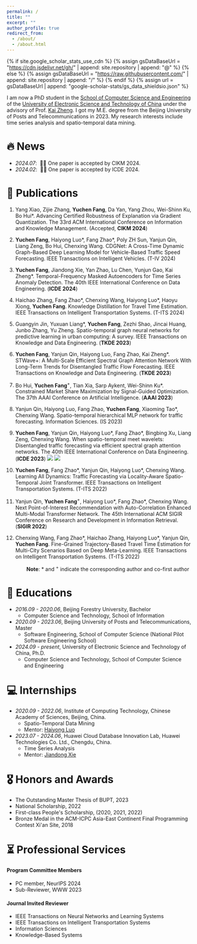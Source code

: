 ```yaml
---
permalink: /
title: ""
excerpt: ""
author_profile: true
redirect_from: 
  - /about/
  - /about.html
---
```


{% if site.google_scholar_stats_use_cdn %}
{% assign gsDataBaseUrl = "https://cdn.jsdelivr.net/gh/" | append: site.repository | append: "@" %}
{% else %}
{% assign gsDataBaseUrl = "https://raw.githubusercontent.com/" | append: site.repository | append: "/" %}
{% endif %}
{% assign url = gsDataBaseUrl | append: "google-scholar-stats/gs_data_shieldsio.json" %}

<span class='anchor' id='about-me'></span>


I am now a PhD student in the [School of Computer Science and Engineering](https://www.scse.uestc.edu.cn/) of the [University of Electronic Science and Technology of China](https://www.uestc.edu.cn/) under the advisory of Prof. [Kai Zheng](https://zheng-kai.com/). I got my M.E. degree from the Beijing University of Posts and Telecommunications in 2023. My research interests include time series analysis and spatio-temporal data mining.





<!-- # 🔥 News
- *2022.02*: &nbsp;🎉🎉 Lorem ipsum dolor sit amet, consectetur adipiscing elit. Vivamus ornare aliquet ipsum, ac tempus justo dapibus sit amet. 
- *2022.02*: &nbsp;🎉🎉 Lorem ipsum dolor sit amet, consectetur adipiscing elit. Vivamus ornare aliquet ipsum, ac tempus justo dapibus sit amet.  -->

# 🔥 News
- *2024.07*: &nbsp;🎉🎉 One paper is accepted by CIKM 2024. 
- *2024.02*: &nbsp;🎉🎉 One paper is accepted by ICDE 2024.

# 📝 Publications 
1. Yang Xiao, Zijie Zhang, **Yuchen Fang**, Da Yan, Yang Zhou, Wei-Shinn Ku, Bo Hui*. Advancing Certified Robustness of Explanation via Gradient Quantization. The 33rd ACM International Conference on
Information and Knowledge Management. (Accepted, **CIKM 2024**)
2. **Yuchen Fang**, Haiyong Luo*, Fang Zhao*, Poly ZH Sun, Yanjun Qin, Liang Zeng, Bo Hui, Chenxing Wang. CDGNet: A Cross-Time Dynamic Graph-Based Deep Learning Model for Vehicle-Based Traffic Speed Forecasting. IEEE Transactions on Intelligent Vehicles. (T-IV 2024)
3. **Yuchen Fang**, Jiandong Xie, Yan Zhao, Lu Chen, Yunjun Gao, Kai Zheng*. Temporal-Frequency Masked Autoencoders for Time Series Anomaly Detection. The 40th IEEE International Conference on Data Engineering. (**ICDE 2024**)
4. Haichao Zhang, Fang Zhao*, Chenxing Wang, Haiyong Luo*, Haoyu Xiong, **Yuchen Fang**. Knowledge Distillation for Travel Time Estimation. IEEE Transactions on Intelligent Transportation Systems. (T-ITS 2024) 
5. Guangyin Jin, Yuxuan Liang*, **Yuchen Fang**, Zezhi Shao, Jincai Huang, Junbo Zhang, Yu Zheng. Spatio-temporal graph neural networks for predictive learning in urban computing: A survey. IEEE Transactions on Knowledge and Data Engineering. (**TKDE 2023**)
6. **Yuchen Fang**, Yanjun Qin, Haiyong Luo, Fang Zhao, Kai Zheng*. STWave+: A Multi-Scale Efficient Spectral Graph Attention Network With Long-Term Trends for Disentangled Traffic Flow Forecasting. IEEE Transactions on Knowledge and Data Engineering. (**TKDE 2023**)
7. Bo Hui, **Yuchen Fang**<sup>+</sup>, Tian Xia, Sarp Aykent, Wei-Shinn Ku*. Constrained Market Share Maximization by Signal-Guided Optimization. The 37th AAAI Conference on Artificial Intelligence. (**AAAI 2023**)
8. Yanjun Qin, Haiyong Luo, Fang Zhao, **Yuchen Fang**, Xiaoming Tao*, Chenxing Wang. Spatio-temporal hierarchical MLP network for traffic forecasting. Information Sciences. (IS 2023)
9. **Yuchen Fang**, Yanjun Qin, Haiyong Luo*, Fang Zhao*, Bingbing Xu, Liang Zeng, Chenxing Wang. When spatio-temporal meet wavelets: Disentangled traffic forecasting via efficient spectral graph attention networks. The 40th IEEE International Conference on Data Engineering. (**ICDE 2023**) [![](https://img.shields.io/github/stars/LMissher/STWave?style=social)](https://github.com/LMissher/STWave) <a href='https://scholar.google.com/citations?user=-adyoyIAAAAJ&hl'><img src="https://img.shields.io/endpoint?logo=Google%20Scholar&url=https%3A%2F%2Fcdn.jsdelivr.net%2Fgh%2FRayeRen%2Frayeren.github.io@google-scholar-stats%2Fgs_data_shieldsio.json&labelColor=f6f6f6&color=9cf&style=flat&label=citations"></a>

11. **Yuchen Fang**, Fang Zhao*, Yanjun Qin, Haiyong Luo*, Chenxing Wang. Learning All Dynamics: Traffic Forecasting via Locality-Aware Spatio-Temporal Joint Transformer. IEEE Transactions on Intelligent Transportation Systems. (T-ITS 2022) 
12. Yanjun Qin, **Yuchen Fang**<sup>+</sup>, Haiyong Luo*, Fang Zhao*, Chenxing Wang. Next Point-of-Interest Recommendation with Auto-Correlation Enhanced Multi-Modal Transformer Network. The 45th International ACM SIGIR Conference on Research and Development in Information Retrieval. (**SIGIR 2022**)
13. Chenxing Wang, Fang Zhao*, Haichao Zhang, Haiyong Luo*, Yanjun Qin, **Yuchen Fang**. Fine-Grained Trajectory-Based Travel Time Estimation for Multi-City Scenarios Based on Deep Meta-Learning. IEEE Transactions on Intelligent Transportation Systems. (T-ITS 2022)

&emsp; &emsp; &emsp; **Note**: * and <sup>+</sup> indicate the corresponding author and co-first author

# 📖 Educations

- *2016.09 - 2020.06*, Beijing Forestry University, Bachelor
  - Computer Science and Technology, School of Information
- *2020.09 - 2023.06*, Beijing University of Posts and Telecommunications, Master
  - Software Engineering, School of Computer Science (National Pilot Software Engineering School)
- *2024.09 - present*, University of Electronic Science and Technology of China, Ph.D.
  - Computer Science and Technology, School of Computer Science and Engineering

# 💻 Internships

- *2020.09 - 2022.06*, Institute of Computing Technology, Chinese Academy of Sciences, Beijing, China.
  - Spatio-Temporal Data Mining
  - Mentor: [Haiyong Luo](https://people.ucas.ac.cn/~luohaiyong)
- *2023.07 - 2024.06*, Huawei Cloud Database Innovation Lab, Huawei Technologies Co. Ltd., Chengdu, China.
  - Time Series Analysis
  - Mentor: [Jiandong Xie](https://dblp.org/pid/203/9483.html)

# 🎖 Honors and Awards
- The Outstanding Master Thesis of BUPT, 2023
- National Scholarship, 2022
- First-class People's Scholarship, (2020, 2021, 2022)
- Bronze Medal in the ACM-ICPC Asia-East Continent Final Programming Contest Xi'an Site, 2018

# ⏳ Professional Services

#### Program Committee Members
- PC member, NeurIPS 2024
- Sub-Reviewer, WWW 2023

#### Journal Invited Reviewer
- IEEE Transactions on Neural Networks and Learning Systems
- IEEE Transactions on Intelligent Transportation Systems
- Information Sciences
- Knowledge-Based Systems
